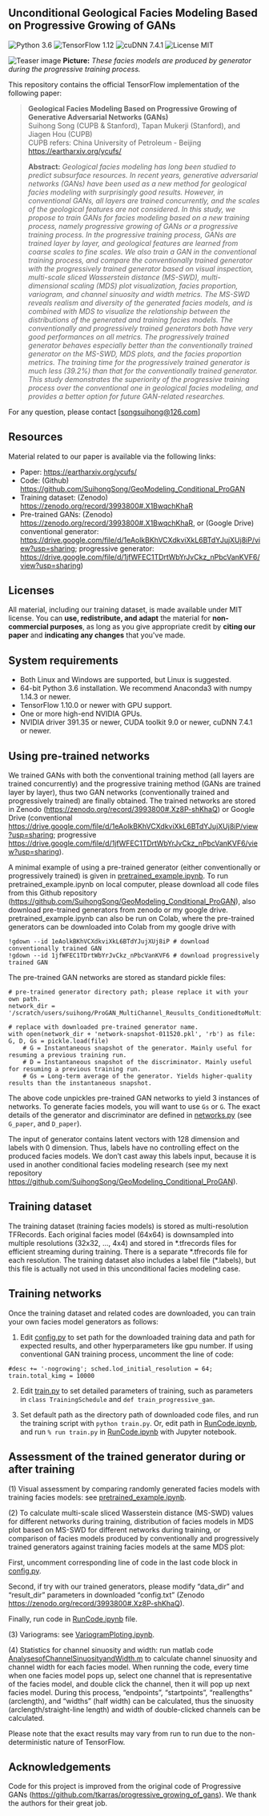 ## Unconditional Geological Facies Modeling Based on Progressive Growing of GANs
![Python 3.6](https://img.shields.io/badge/python-3.6-green.svg?style=plastic)
![TensorFlow 1.12](https://img.shields.io/badge/tensorflow-1.12-green.svg?style=plastic)
![cuDNN 7.4.1](https://img.shields.io/badge/cudnn-7.4.1-green.svg?style=plastic)
![License MIT](https://img.shields.io/badge/license-MIT-green.svg?style=plastic)

![Teaser image](./ProgressivelyGeneratedFaciesModels.png) 
**Picture:** *These facies models are produced by generator during the progressive training process.*

This repository contains the official TensorFlow implementation of the following paper:

> **Geological Facies Modeling Based on Progressive Growing of Generative Adversarial Networks (GANs)**<br>
> Suihong Song (CUPB & Stanford), Tapan Mukerji (Stanford), and Jiagen Hou (CUPB)<br>
> CUPB refers: China University of Petroleum - Beijing
> https://eartharxiv.org/ycufs/
>
> **Abstract:** *Geological facies modeling has long been studied to predict subsurface resources. In recent years, generative adversarial networks (GANs) have been used as a new method for geological facies modeling with surprisingly good results. However, in conventional GANs, all layers are trained concurrently, and the scales of the geological features are not considered. In this study, we propose to train GANs for facies modeling based on a new training process, namely progressive growing of GANs or a progressive training process. In the progressive training process, GANs are trained layer by layer, and geological features are learned from coarse scales to fine scales. We also train a GAN in the conventional training process, and compare the conventionally trained generator with the progressively trained generator based on visual inspection, multi-scale sliced Wasserstein distance (MS-SWD), multi-dimensional scaling (MDS) plot visualization, facies proportion, variogram, and channel sinuosity and width metrics. The MS-SWD reveals realism and diversity of the generated facies models, and is combined with MDS to visualize the relationship between the distributions of the generated and training facies models. The conventionally and progressively trained generators both have very good performances on all metrics. The progressively trained generator behaves especially better than the conventionally trained generator on the MS-SWD, MDS plots, and the facies proportion metrics. The training time for the progressively trained generator is much less (39.2%) than that for the conventionally trained generator. This study demonstrates the superiority of the progressive training process over the conventional one in geological facies modeling, and provides a better option for future GAN-related researches.*

For any question, please contact [songsuihong@126.com]<br>

## Resources

Material related to our paper is available via the following links:

- Paper: https://eartharxiv.org/ycufs/
- Code: (Github) https://github.com/SuihongSong/GeoModeling_Conditional_ProGAN
- Training dataset: (Zenodo) https://zenodo.org/record/3993800#.X1BwqchKhaR
- Pre-trained GANs: (Zenodo) https://zenodo.org/record/3993800#.X1BwqchKhaR, or (Google Drive) conventional generator: https://drive.google.com/file/d/1eAolkBKhVCXdkviXkL6BTdYJujXUj8iP/view?usp=sharing; progressive generator: https://drive.google.com/file/d/1jfWFEC1TDrtWbYrJvCkz_nPbcVanKVF6/view?usp=sharing) 

## Licenses

All material, including our training dataset, is made available under MIT license. You can **use, redistribute, and adapt** the material for **non-commercial purposes**, as long as you give appropriate credit by **citing our paper** and **indicating any changes** that you've made.

## System requirements

* Both Linux and Windows are supported, but Linux is suggested.
* 64-bit Python 3.6 installation. We recommend Anaconda3 with numpy 1.14.3 or newer.
* TensorFlow 1.10.0 or newer with GPU support.
* One or more high-end NVIDIA GPUs. 
* NVIDIA driver 391.35 or newer, CUDA toolkit 9.0 or newer, cuDNN 7.4.1 or newer.

## Using pre-trained networks

We trained GANs with both the conventional training method (all layers are trained concurrently) and the progressive training method (GANs are trained layer by layer), thus two GAN networks (conventionally trained and progressively trained) are finally obtained. The trained networks are stored in Zenodo (https://zenodo.org/record/3993800#.Xz8P-shKhaQ) or Google Drive (conventional https://drive.google.com/file/d/1eAolkBKhVCXdkviXkL6BTdYJujXUj8iP/view?usp=sharing; progressive https://drive.google.com/file/d/1jfWFEC1TDrtWbYrJvCkz_nPbcVanKVF6/view?usp=sharing).

A minimal example of using a pre-trained generator (either conventionally or progressively trained) is given in [pretrained_example.ipynb](./Code/pretrained_example.ipynb). 
To run pretrained_example.ipynb on local computer, please download all code files from this Github repository (https://github.com/SuihongSong/GeoModeling_Conditional_ProGAN), also download pre-trained generators from zenodo or my google drive. 
pretrained_example.ipynb can also be run on Colab, where the pre-trained generators can be downloaded into Colab from my google drive with 
```
!gdown --id 1eAolkBKhVCXdkviXkL6BTdYJujXUj8iP # download conventionally trained GAN
!gdown --id 1jfWFEC1TDrtWbYrJvCkz_nPbcVanKVF6 # download progressively trained GAN
```

The pre-trained GAN networks are stored as standard pickle files:
```
# pre-trained generator directory path; please replace it with your own path.
network_dir = '/scratch/users/suihong/ProGAN_MultiChannel_Reusults_ConditionedtoMultiConditions_TF/Unconditional_prog/'

# replace with downloaded pre-trained generator name.
with open(network_dir + 'network-snapshot-011520.pkl', 'rb') as file:
G, D, Gs = pickle.load(file)
    # G = Instantaneous snapshot of the generator. Mainly useful for resuming a previous training run.
    # D = Instantaneous snapshot of the discriminator. Mainly useful for resuming a previous training run.
    # Gs = Long-term average of the generator. Yields higher-quality results than the instantaneous snapshot.
```

The above code unpickles pre-trained GAN networks to yield 3 instances of networks. To generate facies models, you will want to use `Gs` or `G`. The exact details of the generator and discriminator are defined in [networks.py](./Code/networks.py) (see ` G_paper `, and ` D_paper `). 

The input of generator contains latent vectors with 128 dimension and labels with 0 dimension. Thus, labels have no controlling effect on the produced facies models. We don’t cast away this labels input, because it is used in another conditional facies modeling research (see my next repository https://github.com/SuihongSong/GeoModeling_Conditional_ProGAN).

## Training dataset

The training dataset (training facies models) is stored as multi-resolution TFRecords. Each original facies model (64x64) is downsampled into multiple resolutions (32x32, …, 4x4) and stored in \*.tfrecords files for efficient streaming during training. There is a separate \*.tfrecords file for each resolution. The training dataset also includes a label file (\*.labels), but this file is actually not used in this unconditional facies modeling case. 

## Training networks

Once the training dataset and related codes are downloaded, you can train your own facies model generators as follows:

1. Edit [config.py](./Code/config.py) to set path for the downloaded training data and path for expected results, and other hyperparameters like gpu number. If using conventional GAN training process, uncomment the line of code: 
```
#desc += '-nogrowing'; sched.lod_initial_resolution = 64; train.total_kimg = 10000
```
2. Edit [train.py](./Code/train.py) to set detailed parameters of training, such as parameters in `class TrainingSchedule` and `def train_progressive_gan`.

3. Set default path as the directory path of downloaded code files, and run the training script with `python train.py`. Or, edit path in [RunCode.ipynb](./Code/RunCode.ipynb), and run `% run train.py` in [RunCode.ipynb](./Code/RunCode.ipynb) with Jupyter notebook.

## Assessment of the trained generator during or after training

(1) Visual assessment by comparing randomly generated facies models with training facies models: see [pretrained_example.ipynb](./Code/pretrained_example.ipynb).

(2) To calculate multi-scale sliced Wasserstein distance (MS-SWD) values for different networks during training, distribution of facies models in MDS plot based on MS-SWD for different networks during training, or comparison of facies models produced by conventionally and progressively trained generators against training facies models at the same MDS plot:

First, uncomment corresponding line of code in the last code block in [config.py](./Code/config.py). 

Second, if try with our trained generators, please modify “data_dir” and “result_dir” parameters in downloaded “config.txt” (Zenodo https://zenodo.org/record/3993800#.Xz8P-shKhaQ). 

Finally, run code in [RunCode.ipynb](./Code/RunCode.ipynb) file. 

(3) Variograms: see [VariogramPloting.ipynb](./Code/VariogramPloting.ipynb). 

(4) Statistics for channel sinuosity and width: run matlab code [AnalysesofChannelSinuosityandWidth.m](./Code/AnalysesofChannelSinuosityandWidth.m) to calculate channel sinuosity and channel width for each facies model. When running the code, every time when one facies model pops up, select one channel that is representative of the facies model, and double click the channel, then it will pop up next facies model. During this process, “endpoints”, “startpoints”, “reallengths” (arclength), and “widths” (half width) can be calculated, thus the sinuosity (arclength/straight-line length) and width of double-clicked channels can be calculated.

Please note that the exact results may vary from run to run due to the non-deterministic nature of TensorFlow.

## Acknowledgements

Code for this project is improved from the original code of Progressive GANs (https://github.com/tkarras/progressive_growing_of_gans). We thank the authors for their great job.
